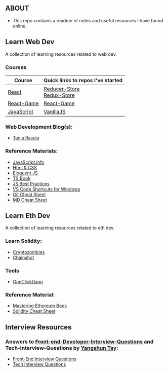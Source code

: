 ## ABOUT

- This repo contains a readme of notes and useful resources I have found online.

## Learn Web Dev

A collection of learning resources related to web dev.

### Courses

| Course                                                                                                         | Quick links to repos I've started                                                                                               |
| -------------------------------------------------------------------------------------------------------------- | ------------------------------------------------------------------------------------------------------------------------------- |
| [React](https://www.udemy.com/course/react-the-complete-guide-incl-redux/)                                     | [Reducer-Store](https://github.com/WebDevBernard/Reducer-Store)<br/>[Redux-Store](https://github.com/WebDevBernard/Redux-Store) |
| [React-Game](https://www.udemy.com/course/build-web-apps-with-react-firebase/?couponCode=573E5EBA0886520885DF) | [React-Game](https://github.com/WebDevBernard/React-Game)                                                                       |
| [JavaScript](https://www.udemy.com/course/javascript-the-complete-guide-2020-beginner-advanced/)               | [VanillaJS](https://github.com/WebDevBernard/VanillaJS)                                                                         |

### Web Development Blog(s):

- [Tania Rascia](https://www.taniarascia.com/blog/)

### Reference Materials:

- [JavaScript.info](https://javascript.info/)
- [Html & CSS](https://wtf.tw/ref/duckett.pdf)
- [Eloquent JS](https://eloquentjavascript.net/Eloquent_JavaScript.pdf)
- [TS Book](https://basarat.gitbook.io/typescript/)
- [JS Best Practices](https://github.com/airbnb/javascript)
- [VS Code Shortcuts for Windows](https://code.visualstudio.com/shortcuts/keyboard-shortcuts-windows.pdf)
- [Git Cheat Sheet](https://rogerdudler.github.io/git-guide/files/git_cheat_sheet.pdf)
- [MD Cheat Sheet](https://github.com/adam-p/markdown-here/wiki/Markdown-Cheatsheet)

## Learn Eth Dev

A collection of learning resources related to eth dev.

### Learn Solidity:

- [Cryptozombies](https://cryptozombies.io/)
- [Chainshot](https://www.chainshot.com/learn/solidity)

### Tools

- [OneClickDapp](https://oneclickdapp.com/)

### Reference Material:

- [Mastering Ethereum Book](https://cypherpunks-core.github.io/ethereumbook/01what-is.html)<br />
- [Solidity Cheat Sheet](https://github.com/manojpramesh/solidity-cheatsheet)

## Interview Resources

### Answers to [Front-end-Developer-Interview-Questions](https://github.com/h5bp/Front-end-Developer-Interview-Questions) and Tech-Interview-Questions by [Yangshun Tay](https://github.com/yangshun):

- [Front-End Interview Questions](https://frontendinterviewhandbook.com/)
- [Tech Interview Questions](https://techinterviewhandbook.org/)
